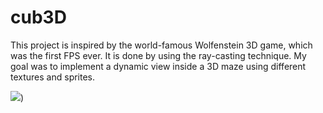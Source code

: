 # cub3D

This project is inspired by the world-famous Wolfenstein 3D game, which
was the first FPS ever. It is done by using the ray-casting technique.
My goal was to implement a dynamic view inside a 3D maze using different
textures and sprites.

![](https://github.com/Dustin42Codam/cub3d/blob/22c7d5c159b35b8ff67bb83be60539c33d9995ea/cub3d.gif))

